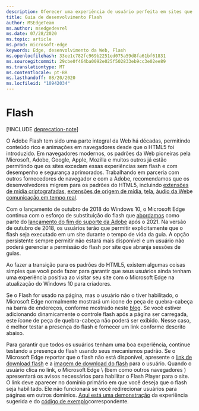 ```yaml
---
description: Oferecer uma experiência de usuário perfeita em sites que exijam Adobe Flash.
title: Guia de desenvolvimento Flash
author: MSEdgeTeam
ms.author: msedgedevrel
ms.date: 07/28/2020
ms.topic: article
ms.prod: microsoft-edge
keywords: Edge, desenvolvimento da Web, Flash
ms.openlocfilehash: 33ee1c782fc969b2251ed075a59d8fa61bf61831
ms.sourcegitcommit: 29cbe0f464ba0092e025f502833eb9cc3e02ee89
ms.translationtype: MT
ms.contentlocale: pt-BR
ms.lasthandoff: 08/20/2020
ms.locfileid: "10942034"
---
```

# Flash  

[!INCLUDE [deprecation-note](../../includes/legacy-edge-note.md)]  

O Adobe Flash tem sido uma parte integral da Web há décadas, permitindo conteúdo rico e animações em navegadores desde que o HTML5 foi introduzido.  Em navegadores modernos, os padrões da Web pioneiras pela Microsoft, Adobe, Google, Apple, Mozilla e muitos outros já estão permitindo que os sites excedam essas experiências sem flash e com desempenho e segurança aprimorados.  Trabalhando em parceria com outros fornecedores de navegador e com a Adobe, recomendamos que os desenvolvedores migrem para os padrões do HTML5, incluindo [extensões de mídia criptografadas](https://developer.microsoft.com/microsoft-edge/platform/status/encryptedmediaextensions), [extensões de origem de mídia](https://developer.microsoft.com/microsoft-edge/platform/status/mediasourceextensions), [tela](https://developer.microsoft.com/microsoft-edge/platform/status/canvas), [áudio da Web](https://developer.microsoft.com/microsoft-edge/platform/status/webaudioapi)e [comunicação em tempo real](https://developer.microsoft.com/microsoft-edge/platform/status/webrtcobjectrtcapi).  

Com o lançamento de outubro de 2018 do Windows 10, o Microsoft Edge continua com o esforço de substituição do flash que [abordamos](https://blogs.windows.com/msedgedev/2017/07/25) como parte do [lançamento do fim do suporte da Adobe](https://theblog.adobe.com/adobe-flash-update) após o 2021.  Na versão de outubro de 2018, os usuários terão que permitir explicitamente que o flash seja executado em um site durante o tempo de vida da guia.  A opção persistente sempre permitir não estará mais disponível e um usuário não poderá gerenciar a permissão do flash por site que abranja sessões de guias.  

Ao fazer a transição para os padrões do HTML5, existem algumas coisas simples que você pode fazer para garantir que seus usuários ainda tenham uma experiência positiva ao visitar seu site com o Microsoft Edge na atualização do Windows 10 para criadores.  

Se o Flash for usado na página, mas o usuário não o tiver habilitado, o Microsoft Edge normalmente mostrará um ícone de peça de quebra-cabeça na barra de endereços, conforme mostrado neste [blog](https://blogs.windows.com/msedgedev/2016/12/14).  Se você estiver adicionando dinamicamente o controle flash após a página ser carregada, este ícone de peça de quebra-cabeça não poderá ser exibido.  Nesse caso, é melhor testar a presença do flash e fornecer um link conforme descrito abaixo.  

Para garantir que todos os usuários tenham uma boa experiência, continue testando a presença do flash usando seus mecanismos padrão.  Se o Microsoft Edge reportar que o flash não está disponível, apresente o [link de download flash](http://get.adobe.com/flashplayer) e a [imagem de download do flash](http://www.adobe.com/legal/permissions/icons-web-logos.html#flashplayer) para o usuário.  Quando o usuário clica no link, o Microsoft Edge \ (bem como outros navegadores \) apresentará os avisos necessários para habilitar o Flash Player para o site.  O link deve aparecer no domínio primário em que você deseja que o flash seja habilitado.  Ele não funcionará se você redirecionar usuários para páginas em outros domínios.  [Aqui está uma demonstração](https://microsoftedge.github.io/MicrosoftEdge-Documentation/flashclicktorun) da experiência sugerida e do [código de exemplo](https://github.com/MicrosoftEdge/MicrosoftEdge-Documentation/tree/master/docs/flashclicktorun)correspondente.  
